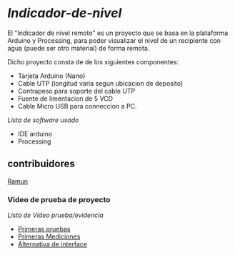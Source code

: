 # _Indicador-de-nivel_
El "Indicador de nivel remoto" es un proyecto que se basa en la plataforma Arduino y Processing, para poder visualizar el nivel de un recipiente con agua (puede ser otro material) de forma remota.


Dicho proyecto consta de de los siguientes componentes:

- Tarjeta Arduino (Nano)
- Cable UTP (longitud varia segun ubicacion de deposito)
- Contrapeso para soporte del cable UTP
- Fuente de limentacion de 5 VCD
- Cable Micro USB para conneccion a PC.

_Lista de software usado_
  - IDE arduino 
  - Processing
  

## contribuidores
[Ramun](https://github.com/ramun9533)

### Video de prueba de proyecto
_Lista de Video prueba/evidencia_
- <a href="https://www.youtube.com/watch?v=H1_xro6Aft4">Primeras pruebas</a>
- <a href="https://www.youtube.com/watch?v=GsrBn9ZmaTI">Primeras Mediciones</a>
- <a href="https://www.youtube.com/watch?v=e7N8kPrqs1o">Alternativa de interface</a>


